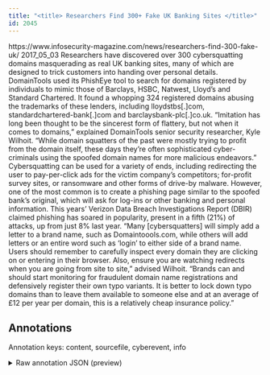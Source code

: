 ```yaml
---
title: "<title> Researchers Find 300+ Fake UK Banking Sites </title>"
id: 2045
---
```


<title> Researchers Find 300+ Fake UK Banking Sites </title>
<source> https://www.infosecurity-magazine.com/news/researchers-find-300-fake-uk/ </source>
<date> 2017_05_03 </date>
<text>
Researchers have discovered over 300 cybersquatting domains masquerading as real UK banking sites, many of which are designed to trick customers into handing over personal details.
DomainTools used its PhishEye tool to search for domains registered by individuals to mimic those of Barclays, HSBC, Natwest, Lloyd’s and Standard Chartered.
It found a whopping 324 registered domains abusing the trademarks of these lenders, including lloydstbs[.]com, standardchartered-bank[.]com and barclaysbank-plc[.]co.uk.
“Imitation has long been thought to be the sincerest form of flattery, but not when it comes to domains,” explained DomainTools senior security researcher, Kyle Wilhoit. “While domain squatters of the past were mostly trying to profit from the domain itself, these days they’re often sophisticated cyber-criminals using the spoofed domain names for more malicious endeavors.”
Cybersquatting can be used for a variety of ends, including redirecting the user to pay-per-click ads for the victim company’s competitors; for-profit survey sites, or ransomware and other forms of drive-by malware.
However, one of the most common is to create a phishing page similar to the spoofed bank’s original, which will ask for log-ins or other banking and personal information.
This years’ Verizon Data Breach Investigations Report (DBIR) claimed phishing has soared in popularity, present in a fifth (21%) of attacks, up from just 8% last year.
“Many [cybersquatters] will simply add a letter to a brand name, such as Domaintoools.com, while others will add letters or an entire word such as ‘login’ to either side of a brand name. Users should remember to carefully inspect every domain they are clicking on or entering in their browser. Also, ensure you are watching redirects when you are going from site to site,” advised Wilhoit.
“Brands can and should start monitoring for fraudulent domain name registrations and defensively register their own typo variants. It is better to lock down typo domains than to leave them available to someone else and at an average of £12 per year per domain, this is a relatively cheap insurance policy.”
</text>



## Annotations

Annotation keys: content, sourcefile, cyberevent, info

<details>
<summary>Raw annotation JSON (preview)</summary>

```json
{
  "content": "Researchers have discovered over 300 cybersquatting domains masquerading as real UK banking sites, many of which are designed to trick customers into handing over personal details. DomainTools used its PhishEye tool to search for domains registered by individuals to mimic those of Barclays, HSBC, Natwest, Lloyd\u2019s and Standard Chartered. It found a whopping 324 registered domains abusing the trademarks of these lenders, including lloydstbs[.]com, standardchartered-bank[.]com and barclaysbank-plc[.]co.uk. \u201cImitation has long been thought to be the sincerest form of flattery, but not when it comes to domains,\u201d explained DomainTools senior security researcher, Kyle Wilhoit. \u201cWhile domain squatters of the past were mostly trying to profit from the domain itself, these days they\u2019re often sophisticated cyber-criminals using the spoofed domain names for more malicious endeavors.\u201d Cybersquatting can be used for a variety of ends, including redirecting the user to pay-per-click ads for the victim company\u2019s competitors; for-profit survey sites, or ransomware and other forms of drive-by malware. However, one of the most common is to create a phishing page similar to the spoofed bank\u2019s original, which will ask for log-ins or other banking and personal information. This years\u2019 Verizon Data Breach Investigations Report (DBIR) claimed phishing has soared in popularity, present in a fifth (21%) of attacks, up from just 8% last year. \u201cMany [cybersquatters] will simply add a letter to a brand name, such as Domaintoools.com, while others will add letters or an entire word such as \u2018login\u2019 to either side of a brand name. Users should remember to carefully inspect every domain they are clicking on or entering in their browser. Also, ensure you are watching redirects when you are going from site to site,\u201d advised Wilhoit. \u201cBrands can and should start monitoring for fraudulent domain name registrations and defensively register their own typo variants. It is better to lock down typo domains than to leave them available to someone else and at an average of \u00a312 per year per domain, this is a relatively cheap insurance policy.\u201d",
  "sourcefile": "2045.txt",
  "cyberevent": {
    "hopper": [
      {
        "index": 0,
        "relation": "Same",
        "events": [
          {
            "index": "E1",
            "type": "Attack",
            "realis": "Actual",
            "nugget": {
              "startOffset": 60,
              "index": "T2",
              "endOffset": 75,
              "text": "masquerading as"
            },
            "argument": [
              {
                "index": "T1",
                "text": "cybersquatting domains",
                "endOffset": 59,
                "role": {
                  "type": "Tool"
                },
                "startOffset": 37,
                "type": "Website"
              },
              {
                "index": "T3",
                "text": "UK banking sites",
                "endOffset": 97,
                "role": {
                  "type": "Trusted-Entity"
                },
                "startOffset": 81,
                "type": "Website"
              }
            ],
            "subtype": "Phishing"
          },
          {
            "index": "E2",
            "type": "Attack",
            "realis": "Actual",
            "nugget": {
              "startOffset": 129,
              "index": "T4",
              "endOffset": 134,
              "text": "trick"
            },
            "argument": [
              {
                "index": "T5",
                "text": "customers",
                "endOffset": 144,
                "role": {
                  "type": "Victim"
                },
                "startOffset": 135,
                "type": "Person"
              },
              {
                "index": "T6",
                "text": "handing over personal detail
```
</details>
